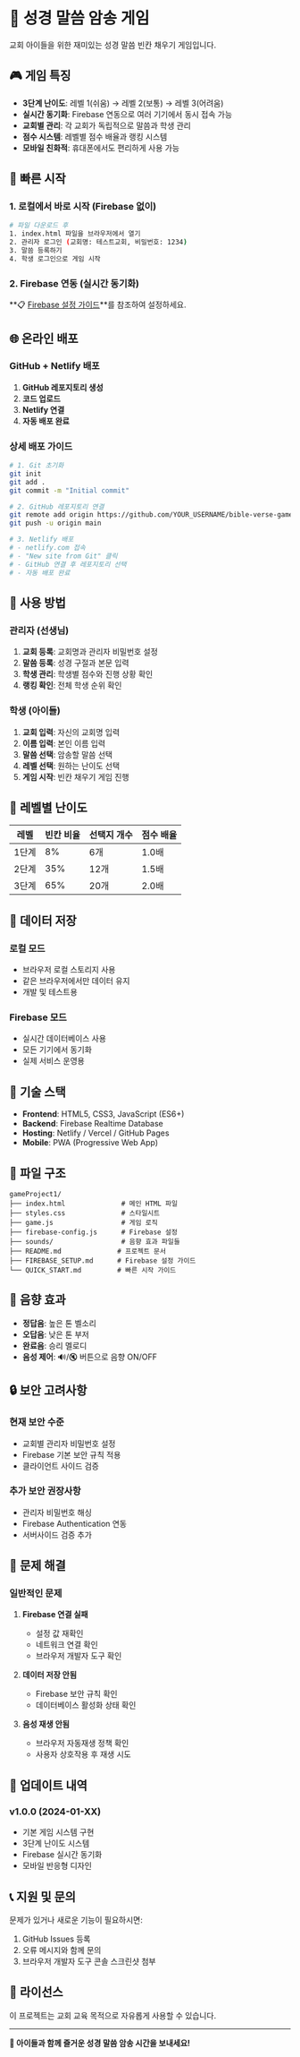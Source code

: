 # 🙏 성경 말씀 암송 게임

교회 아이들을 위한 재미있는 성경 말씀 빈칸 채우기 게임입니다.

## 🎮 게임 특징

- **3단계 난이도**: 레벨 1(쉬움) → 레벨 2(보통) → 레벨 3(어려움)
- **실시간 동기화**: Firebase 연동으로 여러 기기에서 동시 접속 가능
- **교회별 관리**: 각 교회가 독립적으로 말씀과 학생 관리
- **점수 시스템**: 레벨별 점수 배율과 랭킹 시스템
- **모바일 친화적**: 휴대폰에서도 편리하게 사용 가능

## 🚀 빠른 시작

### 1. 로컬에서 바로 시작 (Firebase 없이)
```bash
# 파일 다운로드 후
1. index.html 파일을 브라우저에서 열기
2. 관리자 로그인 (교회명: 테스트교회, 비밀번호: 1234)
3. 말씀 등록하기
4. 학생 로그인으로 게임 시작
```

### 2. Firebase 연동 (실시간 동기화)
**📋 [Firebase 설정 가이드](FIREBASE_SETUP.md)**를 참조하여 설정하세요.

## 🌐 온라인 배포

### GitHub + Netlify 배포
1. **GitHub 레포지토리 생성**
2. **코드 업로드**
3. **Netlify 연결**
4. **자동 배포 완료**

### 상세 배포 가이드
```bash
# 1. Git 초기화
git init
git add .
git commit -m "Initial commit"

# 2. GitHub 레포지토리 연결
git remote add origin https://github.com/YOUR_USERNAME/bible-verse-game.git
git push -u origin main

# 3. Netlify 배포
# - netlify.com 접속
# - "New site from Git" 클릭
# - GitHub 연결 후 레포지토리 선택
# - 자동 배포 완료
```

## 📱 사용 방법

### 관리자 (선생님)
1. **교회 등록**: 교회명과 관리자 비밀번호 설정
2. **말씀 등록**: 성경 구절과 본문 입력
3. **학생 관리**: 학생별 점수와 진행 상황 확인
4. **랭킹 확인**: 전체 학생 순위 확인

### 학생 (아이들)
1. **교회 입력**: 자신의 교회명 입력
2. **이름 입력**: 본인 이름 입력
3. **말씀 선택**: 암송할 말씀 선택
4. **레벨 선택**: 원하는 난이도 선택
5. **게임 시작**: 빈칸 채우기 게임 진행

## 🎯 레벨별 난이도

| 레벨 | 빈칸 비율 | 선택지 개수 | 점수 배율 |
|------|-----------|-------------|-----------|
| 1단계 | 8% | 6개 | 1.0배 |
| 2단계 | 35% | 12개 | 1.5배 |
| 3단계 | 65% | 20개 | 2.0배 |

## 💾 데이터 저장

### 로컬 모드
- 브라우저 로컬 스토리지 사용
- 같은 브라우저에서만 데이터 유지
- 개발 및 테스트용

### Firebase 모드
- 실시간 데이터베이스 사용
- 모든 기기에서 동기화
- 실제 서비스 운영용

## 🔧 기술 스택

- **Frontend**: HTML5, CSS3, JavaScript (ES6+)
- **Backend**: Firebase Realtime Database
- **Hosting**: Netlify / Vercel / GitHub Pages
- **Mobile**: PWA (Progressive Web App)

## 📂 파일 구조

```
gameProject1/
├── index.html              # 메인 HTML 파일
├── styles.css              # 스타일시트
├── game.js                 # 게임 로직
├── firebase-config.js      # Firebase 설정
├── sounds/                 # 음향 효과 파일들
├── README.md              # 프로젝트 문서
├── FIREBASE_SETUP.md      # Firebase 설정 가이드
└── QUICK_START.md         # 빠른 시작 가이드
```

## 🎵 음향 효과

- **정답음**: 높은 톤 벨소리
- **오답음**: 낮은 톤 부저
- **완료음**: 승리 멜로디
- **음성 제어**: 🔊/🔇 버튼으로 음향 ON/OFF

## 🔒 보안 고려사항

### 현재 보안 수준
- 교회별 관리자 비밀번호 설정
- Firebase 기본 보안 규칙 적용
- 클라이언트 사이드 검증

### 추가 보안 권장사항
- 관리자 비밀번호 해싱
- Firebase Authentication 연동
- 서버사이드 검증 추가

## 🐛 문제 해결

### 일반적인 문제
1. **Firebase 연결 실패**
   - 설정 값 재확인
   - 네트워크 연결 확인
   - 브라우저 개발자 도구 확인

2. **데이터 저장 안됨**
   - Firebase 보안 규칙 확인
   - 데이터베이스 활성화 상태 확인

3. **음성 재생 안됨**
   - 브라우저 자동재생 정책 확인
   - 사용자 상호작용 후 재생 시도

## 🔄 업데이트 내역

### v1.0.0 (2024-01-XX)
- 기본 게임 시스템 구현
- 3단계 난이도 시스템
- Firebase 실시간 동기화
- 모바일 반응형 디자인

## 📞 지원 및 문의

문제가 있거나 새로운 기능이 필요하시면:
1. GitHub Issues 등록
2. 오류 메시지와 함께 문의
3. 브라우저 개발자 도구 콘솔 스크린샷 첨부

## 📜 라이선스

이 프로젝트는 교회 교육 목적으로 자유롭게 사용할 수 있습니다.

---

**🎉 아이들과 함께 즐거운 성경 말씀 암송 시간을 보내세요!** 
